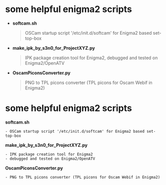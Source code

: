 # some helpful enigma2 scripts

+ **softcam.sh**
  > OSCam startup script '/etc/init.d/softcam' for Enigma2 based set-top-box

+ **make_ipk_by_s3n0_for_ProjectXYZ.py**
  > IPK package creation tool for Enigma2, debugged and tested on Enigma2/OpenATV

+ **OscamPiconsConverter.py**
  > PNG to TPL picons converter (TPL picons for Oscam Webif in Enigma2)


# some helpful enigma2 scripts

**softcam.sh**
```
- OSCam startup script '/etc/init.d/softcam' for Enigma2 based set-top-box
```
**make_ipk_by_s3n0_for_ProjectXYZ.py**
```
- IPK package creation tool for Enigma2
- debugged and tested on Enigma2/OpenATV
```
**OscamPiconsConverter.py**
```
- PNG to TPL picons converter (TPL picons for Oscam Webif in Enigma2)
```
